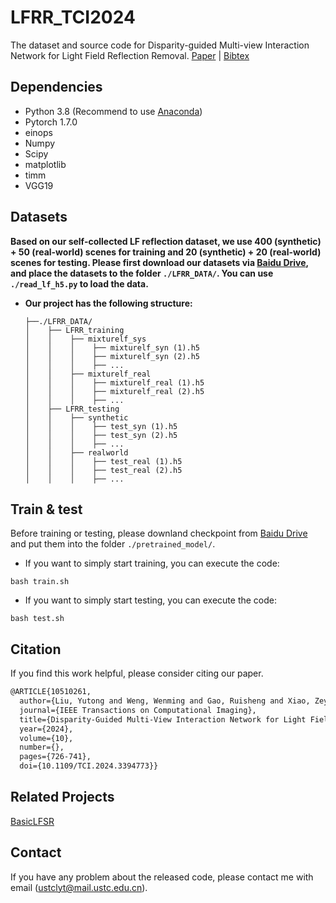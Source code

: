 # LFRR_TCI2024
The dataset and source code for Disparity-guided Multi-view Interaction Network for Light Field Reflection Removal.
[Paper](https://ieeexplore.ieee.org/document/10510261?source=authoralert) | [Bibtex]()

## Dependencies

- Python 3.8 (Recommend to use [Anaconda](https://www.anaconda.com/download/#linux))
- Pytorch 1.7.0
- einops
- Numpy
- Scipy
- matplotlib
- timm
- VGG19

## Datasets
**Based on our self-collected LF reflection dataset, we use 400 (synthetic) + 50 (real-world) scenes for training and 20 (synthetic) + 20 (real-world) scenes for testing.
Please first download our datasets via [Baidu Drive](https://pan.baidu.com/s/1fkYbIVchBLBd5oGnniqgFA?pwd=vida), and place the datasets to the folder `./LFRR_DATA/`. You can use `./read_lf_h5.py` to load the data.**

* **Our project has the following structure:**
  ```
  ├──./LFRR_DATA/
  │    ├── LFRR_training
  │    │    ├── mixturelf_sys
  │    │    │    ├── mixturelf_syn (1).h5
  │    │    │    ├── mixturelf_syn (2).h5
  │    │    │    ├── ...
  │    │    ├── mixturelf_real
  │    │    │    ├── mixturelf_real (1).h5
  │    │    │    ├── mixturelf_real (2).h5
  │    │    │    ├── ...
  │    ├── LFRR_testing
  │    │    ├── synthetic
  │    │    │    ├── test_syn (1).h5
  │    │    │    ├── test_syn (2).h5
  │    │    │    ├── ...
  │    │    ├── realworld
  │    │    │    ├── test_real (1).h5
  │    │    │    ├── test_real (2).h5
  │    │    │    ├── ...
  ```


## Train & test

Before training or testing, please downland checkpoint from [Baidu Drive](https://pan.baidu.com/s/1GXKF9HzT0sKhN91z0gvUHw?pwd=vida) and put them into the folder `./pretrained_model/`.

* If you want to simply start training, you can execute the code:
```shell
bash train.sh 
```
* If you want to simply start testing, you can execute the code:
```shell
bash test.sh
```

## Citation

If you find this work helpful, please consider citing our paper.
```latex
@ARTICLE{10510261,
  author={Liu, Yutong and Weng, Wenming and Gao, Ruisheng and Xiao, Zeyu and Zhang, Yueyi and Xiong, Zhiwei},
  journal={IEEE Transactions on Computational Imaging}, 
  title={Disparity-Guided Multi-View Interaction Network for Light Field Reflection Removal}, 
  year={2024},
  volume={10},
  number={},
  pages={726-741},
  doi={10.1109/TCI.2024.3394773}}
```

## Related Projects

[BasicLFSR](https://github.com/ZhengyuLiang24/BasicLFSR)


## Contact

If you have any problem about the released code, please contact me with email (ustclyt@mail.ustc.edu.cn).
